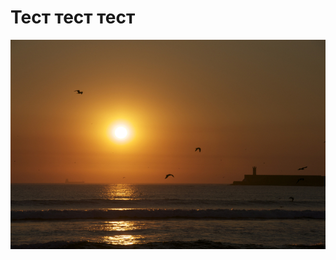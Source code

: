 # Тест тест тест

[ ![закат в #Порту](/images/2012/03/DSC_0711-0-small.jpg) ](/images/2012/03/DSC_0711-0-large.jpg)